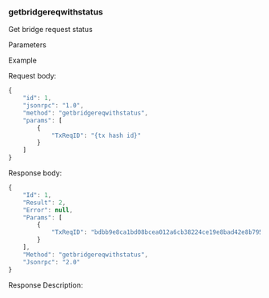 ### getbridgereqwithstatus

Get bridge request status

Parameters

Example

Request body:

```javascript
{
    "id": 1,
    "jsonrpc": "1.0",
    "method": "getbridgereqwithstatus",
    "params": [
        {
        	"TxReqID": "{tx hash id}"
        }
    ]
}
```

Response body:

```javascript
{
    "Id": 1,
    "Result": 2,
    "Error": null,
    "Params": [
        {
            "TxReqID": "bdbb9e8ca1bd08bcea012a6cb38224ce19e8bad42e8b795ac61d273c83f1c20f"
        }
    ],
    "Method": "getbridgereqwithstatus",
    "Jsonrpc": "2.0"
}
```

Response Description:
